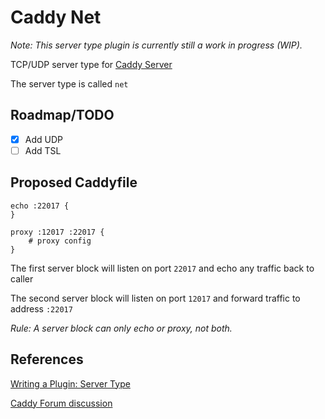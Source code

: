 # Caddy Net #

*Note: This server type plugin is  currently still a work in progress (WIP).*

TCP/UDP  server type for [Caddy Server](https://github.com/mholt/caddy)

The server type is called `net`

## Roadmap/TODO 

 * [x] Add UDP
 * [ ] Add TSL

## Proposed Caddyfile 

```
echo :22017 {
}

proxy :12017 :22017 {
    # proxy config
}

```

The first server block will listen on port `22017` and echo any traffic back to caller

The second server block will listen on port `12017` and forward traffic to address `:22017`

*Rule: A server block can only echo or proxy, not both.*

## References ##

[Writing a Plugin: Server Type](https://github.com/mholt/caddy/wiki/Writing-a-Plugin:-Server-Type)

[Caddy Forum discussion](https://forum.caddyserver.com/t/writing-a-tcp-udp-server-type-for-caddy/1589)


